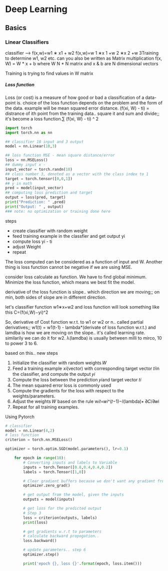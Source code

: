 # Deep Learning 

## Basics
### Linear Classifiers 
classifier -->  f(x,w)=w1 ∗ x1 + w2
f(x,w)=w 1​ ∗x 1​ +w 2​ ∗x 2​ +w 3​
Training to determine w1, w2 etc. can you also be written as Matrix multiplication
f(x, W) = W * x + b where W N * N matrix and x & b are N dimensional vectors

Training is trying to find values in W matrix 
##### Loss function 
Loss (or cost) is a measure of how good or bad a classification of a data-point is. choice of the loss function depends on the problem and the form of the data.
example will be mean squared error distance. 
(f(xi, W) - ti) = distrance of ith point from the training data.. square it and sum and divide;; it's become a loss function.∑ (f(xi, W) - ti) ^ 2

```python
import torch
import torch.nn as nn

## classifier 10 input and 3 output
model = nn.Linear(10,3) 

## loss function MSE - mean square distance/error
loss = nn.MSELoss()
## dummy input x -
input_vector = torch.randn(10)
## class number 3, denoted as a vector with the class index to 1
target = torch.tensor([0,0,1])
## y in math
pred = model(input_vector)
## computing loss prediction and target
output = loss(pred, target)
print("Prediction: " ,pred)
print("Output: " , output)
### note: no optimization or training done here
```

steps 
- create classifier with random weight
- feed training example in the classfier and get output yi 
- compute loss yi - ti 
- adjust Weight 
- repeat
 
The loss computed can be considered as a function of input and W. Another thing is loss function cannot be negative if we are using MSE.  

consider loss calculate as function. We have to find global minimum. Minimize the loss function, which means we best fit the model. 

derivative of the loss function is slope.. which direction we are moving;; on min, both sides of slope are in different direction.

let's classifier function w1∗x+w2 and loss function will look something like this C=(f(xi,W)−yi)^2

So, derivative of Cost function w.r.t. to w1 or w2 or n.. called partial derivatives;; w1(t) = w1(t-1) - lambda*(derivate of loss function w.r.t.) and lamdba is how we are moving on the slope.. it's called learning rate. similarily we can do it for w2. λ(lamdba) is usually between milli to mirco, 10 to power 3 to 6.

based on this.. new steps 
1. Initialize the classifier with random weights 𝑊
2. Feed a training example 𝑥𝑖(vector) with corresponding target vector 𝑡𝑖in the classifier, and compute the output 𝑦𝑖
3. Compute the loss between the prediction 𝑦𝑖and target vector 𝑡𝑖
4. The mean squared error loss is commonly used 
5. Compute the gradients for the loss with respect to the weights/parameters.
6. Adjust the weights 𝑊 based on the rule w𝑖𝑡=𝑤𝑖^(𝑡−1)−𝑙(lambda)∗ ∂𝐶/∂𝑤i
7. Repeat for all training examples.

Using Pytorch
```python 
# classifier
model = nn.Linear(4,2)
# loss function 
criterion = torch.nn.MSELoss()

optimizer = torch.optim.SGD(model.parameters(), lr=0.1)

    for epoch in range(10):
        # Converting inputs and labels to Variable
        inputs = torch.Tensor([0.8,0.4,0.4,0.2])
        labels = torch.Tensor([1,0])

        # Clear gradient buffers because we don't want any gradient from previous epoch to carry forward
        optimizer.zero_grad()

        # get output from the model, given the inputs
        outputs = model(inputs)

        # get loss for the predicted output
        # Step 3
        loss = criterion(outputs, labels)
        print(loss)

        # get gradients w.r.t to parameters
        # calculate backward propogation.. 
        loss.backward()

        # update parameters.. step 6
        optimizer.step()

        print('epoch {}, loss {}'.format(epoch, loss.item()))


```